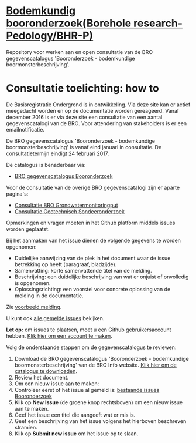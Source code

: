 # [Bodemkundig booronderzoek(Borehole research-Pedology/BHR-P)](https://broprogramma.github.io/BHR-P/)
Repository voor werken aan en open consultatie van de BRO gegevenscatalogus 'Booronderzoek - bodemkundige boormonsterbeschrijving'.

# Consultatie toelichting: how to
De Basisregistratie Ondergrond is in ontwikkeling. Via deze site kan er actief meegedacht worden en op de documentatie worden gereageerd.  Vanaf december 2016 is er via deze site een consultatie van een aantal gegevenscatalogi van de BRO. Voor attendering van stakeholders is er een emailnotificatie.

De BRO gegevenscatalogus 'Booronderzoek - bodemkundige boormonsterbeschrijving' is vanaf eind januari in consultatie. De consultatietermijn eindigt 24 februari 2017. 

De catalogus is benaderbaar via:
- [BRO gegevenscatalogus Booronderzoek][2] 

Voor de consultatie van de overige BRO gegevenscatalogi zijn er aparte pagina's:
- [Consultatie BRO Grondwatermonitoringput][6]
- [Consultatie Geotechnisch Sondeeronderzoek][5]

Opmerkingen en vragen moeten in het Github platform middels issues worden geplaatst. 

Bij het aanmaken van het issue dienen de volgende gegevens te worden opgenomen:
-	Duidelijke aanwijzing van de plek in het document waar de issue betrekking op heeft (paragraaf, bladzijde).
-	Samenvatting: korte samenvattende titel van de melding.
-	Beschrijving: een duidelijke beschrijving van wat er onjuist of onvolledig is opgenomen.
-	Oplossingsrichting: een voorstel voor concrete oplossing van de melding in de documentatie.

Zie [voorbeeld melding][7].

U kunt ook [alle gemelde issues][1] bekijken. 

**Let op:** om issues te plaatsen, moet u een Github gebruikersaccount hebben. [Klik hier om een account te maken][4]. 

Volg de onderstaande stappen om de gegevenscatalogus te reviewen:

1. Download de BRO gegevenscatalogus 'Booronderzoek - bodemkundige boormonsterbeschrijving' van de BRO Info website. [Klik hier om de catalogus te downloaden][2].
2. Review het document.
3. Om een nieuw issue aan te maken: 
  1. Controleer eerst of het issue al gemeld is: [bestaande issues Booronderzoek][1]
  1. Klik op **New Issue** (de groene knop rechtsboven) om een nieuw issue aan te maken.
  1. Geef het issue een titel die aangeeft wat er mis is.
  1. Geef een beschrijving van het issue volgens het hierboven beschreven stramien.
  1. Klik op **Submit new issue** om het issue op te slaan. 
  
[1]: https://github.com/BROprogramma/booronderzoek/issues
[2]: https://www.broinfo.nl/sites/www.broinfo.nl/files/BROinfo_Catalogus-Booronderzoek-bodemkundige-boormonsterbeschrijving_versie0.8_20170125.pdf
[4]: https://github.com/join
[5]: https://github.com/BROprogramma/geotechnischsondeeronderzoek
[6]: https://github.com/BROprogramma/grondwatermonitoringput
[7]: https://github.com/BROprogramma/booronderzoek/issues/1

